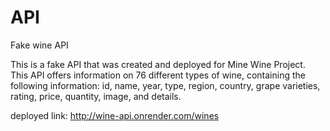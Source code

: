 # API
Fake wine API


This is a fake API that was created and deployed for Mine Wine Project. This API offers information on 76 different types of wine, containing the following information: id, name, year, type, region, country, grape varieties, rating, price, quantity, image, and details. 

deployed link: http://wine-api.onrender.com/wines 
